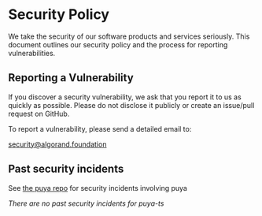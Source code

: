 # Security Policy

We take the security of our software products and services seriously. This document outlines our security policy and the process for reporting vulnerabilities.

## Reporting a Vulnerability

If you discover a security vulnerability, we ask that you report it to us as quickly as possible. Please do not disclose it publicly or create an issue/pull request on GitHub.

To report a vulnerability, please send a detailed email to:

security@algorand.foundation

## Past security incidents

See [the puya repo](https://github.com/algorandfoundation/puya/blob/main/SECURITY.md) for security incidents involving puya

_There are no past security incidents for puya-ts_
